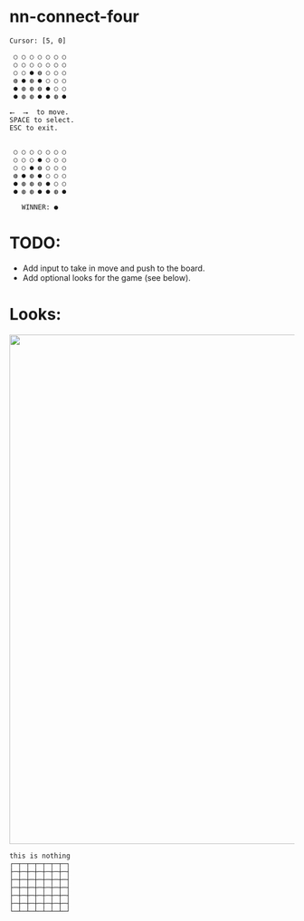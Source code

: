 # nn-connect-four

```
Cursor: [5, 0]

 ○ ○ ○ ○ ○ ○ ○ 
 ○ ○ ○ ○ ○ ○ ○ 
 ○ ○ ● ◍ ○ ○ ○ 
 ◍ ● ◍ ● ○ ○ ○ 
 ● ◍ ◍ ◍ ● ○ ○ 
 ● ◍ ◍ ● ● ◍ ● 

⭠  ⭢  to move.
SPACE to select.
ESC to exit.
```

```
 
 ○ ○ ○ ○ ○ ○ ○ 
 ○ ○ ○ ● ○ ○ ○ 
 ○ ○ ● ◍ ○ ○ ○ 
 ◍ ● ◍ ● ○ ○ ○ 
 ● ◍ ◍ ◍ ● ○ ○ 
 ● ◍ ◍ ● ● ◍ ● 

   WINNER: ●

```

# TODO:

* Add input to take in move and push to the board.
* Add optional looks for the game (see below).

# Looks:

<img width="900" src="https://raw.githubusercontent.com/Bloumbs/nn-connect-four/master/screenshots/looks.png">

```
this is nothing
┌─┬─┬─┬─┬─┬─┬─┐
├─┼─┼─┼─┼─┼─┼─┤
├─┼─┼─┼─┼─┼─┼─┤
├─┼─┼─┼─┼─┼─┼─┤
├─┼─┼─┼─┼─┼─┼─┤
├─┼─┼─┼─┼─┼─┼─┤
└─┴─┴─┴─┴─┴─┴─┘
```
